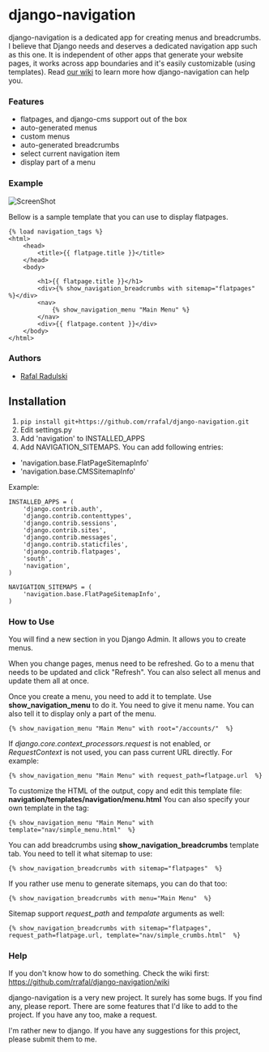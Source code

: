 # django-navigation


django-navigation is a dedicated app for creating menus and breadcrumbs. I believe that Django needs and deserves a dedicated navigation app such as this one. It is independent of other apps that generate your website pages, it works across app boundaries and it's easily customizable (using templates). Read [our wiki](github.com/rrafal/django-navigation/wiki) to learn more how django-navigation can help you.

### Features

 - flatpages, and django-cms support out of the box
 - auto-generated menus
 - custom menus
 - auto-generated breadcrumbs
 - select current navigation item
 - display part of a menu


### Example

![ScreenShot](https://raw.githubusercontent.com/rrafal/django-navigation/master/screenshots/website-menu.png)

Bellow is a sample template that you can use to display flatpages. 

    {% load navigation_tags %}
    <html>
        <head>
    		<title>{{ flatpage.title }}</title>
    	</head>
    	<body>
    		
    		<h1>{{ flatpage.title }}</h1>
    		<div>{% show_navigation_breadcrumbs with sitemap="flatpages"  %}</div>
    		<nav>
    			{% show_navigation_menu "Main Menu" %}
    		</nav>
    		<div>{{ flatpage.content }}</div>
    	</body>
    </html>
    

### Authors
 - [Rafal Radulski](http://www.radulski.net/)


## Installation

1. `pip install git+https://github.com/rrafal/django-navigation.git`
2. Edit settings.py
3. Add 'navigation' to INSTALLED_APPS
4. Add NAVIGATION_SITEMAPS. You can add following entries:
  - 'navigation.base.FlatPageSitemapInfo'
  - 'navigation.base.CMSSitemapInfo'

Example:

    INSTALLED_APPS = (
        'django.contrib.auth',
        'django.contrib.contenttypes',
        'django.contrib.sessions',
        'django.contrib.sites',
        'django.contrib.messages',
        'django.contrib.staticfiles',
        'django.contrib.flatpages',
        'south',    
        'navigation',
    )

    NAVIGATION_SITEMAPS = (
        'navigation.base.FlatPageSitemapInfo',
    )

### How to Use


You will find a new section in you Django Admin. It allows you to create menus.

When you change pages, menus need to be refreshed. Go to a menu that needs to be 
updated and click "Refresh". You can also select all menus and update them all at once.

Once you create a menu, you need to add it to template. Use **show_navigation_menu** to do it.
You need to give it menu name. You can also tell it to display only a part of the menu. 

    {% show_navigation_menu "Main Menu" with root="/accounts/"  %}


If *django.core.context_processors.request* is not enabled, or *RequestContext* is not used,
you can pass current URL directly. For example:

    {% show_navigation_menu "Main Menu" with request_path=flatpage.url  %}
    
To customize the HTML of the output, copy and edit this template file: **navigation/templates/navigation/menu.html**
You can also specify your own template in the tag:

    {% show_navigation_menu "Main Menu" with template="nav/simple_menu.html"  %}

You can add breadcrumbs using **show_navigation_breadcrumbs** template tab. You need to tell it what sitemap to use:

    {% show_navigation_breadcrumbs with sitemap="flatpages"  %}
    
If you rather use menu to generate sitemaps, you can do that too:

    {% show_navigation_breadcrumbs with menu="Main Menu"  %}

Sitemap support *request_path* and *tempalate* arguments as well:

    {% show_navigation_breadcrumbs with sitemap="flatpages", request_path=flatpage.url, template="nav/simple_crumbs.html"  %}


### Help


If you don't know how to do something. Check the wiki first:
https://github.com/rrafal/django-navigation/wiki

django-navigation is a very new project. It surely has some bugs. If you find any, please report.
There are some features that I'd like to add to the project. If you have any too, make a request.

I'm rather new to django. If you have any suggestions for this project, please submit them to me.




